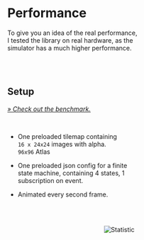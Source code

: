 
# Performance

To give you an idea of the real performance, <br>
I tested the library on real hardware, as the <br>
simulator has a much higher performance.

<br>
<br>

## Setup

[*» Check out the benchmark.*][Benchmark]

<br>

-   One preloaded tilemap containing <br>
    `16 x 24x24` images with alpha. <br>
    `96x96` Atlas

-   One preloaded json config for a finite <br>
    state machine, containing 4 states, 1 <br>
    subscription on event.

-   Animated every second frame.

<br>
<br>

<div align = center>

![Statistic]

</div>

<br>


<!----------------------------------------------------------------------------->

[Statistic]: https://user-images.githubusercontent.com/23287829/157312624-b2ee8dc7-f7b8-46cf-a79a-3ed2cbda6ec9.png
[Benchmark]: ../tests/benchmark/source/
